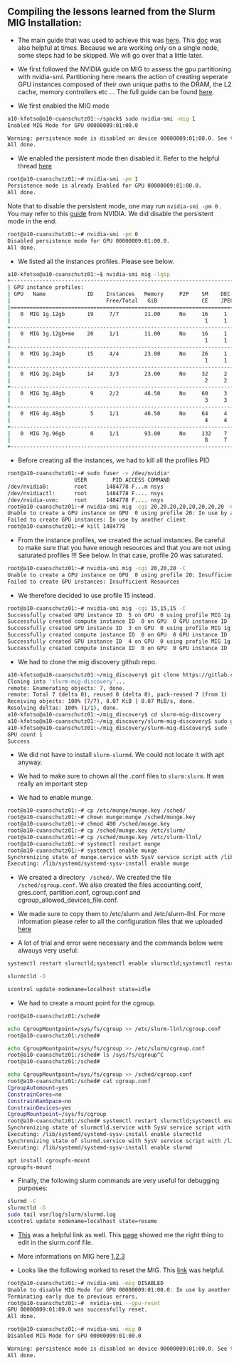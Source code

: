 Compiling the lessons learned from the Slurm MIG Installation:
--------------------------------------------------------------

* The main guide that was used to achieve this was [here](https://techcommunity.microsoft.com/t5/azure-high-performance-computing/creating-a-slurm-cluster-for-scheduling-nvidia-mig-based-gpu/ba-p/4183835). This [doc](https://drtailor.medium.com/how-to-setup-slurm-on-ubuntu-20-04-for-single-node-work-scheduling-6cc909574365) was also helpful at times.
Because we are working only on a single node, some steps had to be skipped. We will go over that a little later.

* We first followed the NVIDIA guide on MIG to assess the gpu partitioning with nvidia-smi. Partitioning here means the action of creating seperate GPU instances composed of their own unique paths to the DRAM, the L2 cache, memory controllers etc ...
  The full guide can be found [here](https://docs.nvidia.com/datacenter/tesla/mig-user-guide/index.html).

* We first enabled the MIG mode

```bash
a10-kfotso@a10-cuanschutz01:~/spack$ sudo nvidia-smi -mig 1
Enabled MIG Mode for GPU 00000009:01:00.0

Warning: persistence mode is disabled on device 00000009:01:00.0. See the Known Issues section of the nvidia-smi(1) man page for more information. Run with [--help | -h] switch to get more information on how to enable persistence mode.
All done.
```

* We enabled the persistent mode then disabled it. Refer to the helpful thread [here](https://forums.developer.nvidia.com/t/nvidia-persistenced-failed-to-initialize-check-syslog-for-more-details/74052/4)

```bash
root@a10-cuanschutz01:~# nvidia-smi -pm 1
Persistence mode is already Enabled for GPU 00000009:01:00.0.
All done.
```

Note that to disable the persistent mode, one may run ```nvidia-smi -pm 0``` . You may refer to this [guide](https://docs.nvidia.com/deploy/driver-persistence/index.html#persistence-daemon) from NVIDIA.
We did disable the persistent mode in the end.

```bash
root@a10-cuanschutz01:~# nvidia-smi -pm 0
Disabled persistence mode for GPU 00000009:01:00.0.
All done.
```

* We listed all the instances profiles. Please see below.

```bash
a10-kfotso@a10-cuanschutz01:~$ nvidia-smi mig -lgip
+-----------------------------------------------------------------------------+
| GPU instance profiles:                                                      |
| GPU   Name             ID    Instances   Memory     P2P    SM    DEC   ENC  |
|                              Free/Total   GiB              CE    JPEG  OFA  |
|=============================================================================|
|   0  MIG 1g.12gb       19     7/7        11.00      No     16     1     0   |
|                                                             1     1     0   |
+-----------------------------------------------------------------------------+
|   0  MIG 1g.12gb+me    20     1/1        11.00      No     16     1     0   |
|                                                             1     1     1   |
+-----------------------------------------------------------------------------+
|   0  MIG 1g.24gb       15     4/4        23.00      No     26     1     0   |
|                                                             1     1     0   |
+-----------------------------------------------------------------------------+
|   0  MIG 2g.24gb       14     3/3        23.00      No     32     2     0   |
|                                                             2     2     0   |
+-----------------------------------------------------------------------------+
|   0  MIG 3g.48gb        9     2/2        46.50      No     60     3     0   |
|                                                             3     3     0   |
+-----------------------------------------------------------------------------+
|   0  MIG 4g.48gb        5     1/1        46.50      No     64     4     0   |
|                                                             4     4     0   |
+-----------------------------------------------------------------------------+
|   0  MIG 7g.96gb        0     1/1        93.00      No     132    7     0   |
|                                                             8     7     1   |
+-----------------------------------------------------------------------------+

```

* Before creating all the instances, we had to kill all the profiles PID

```bash
root@a10-cuanschutz01:~# sudo fuser -v /dev/nvidia*
                     USER        PID ACCESS COMMAND
/dev/nvidia0:        root      1484778 F...m nsys
/dev/nvidiactl:      root      1484778 F.... nsys
/dev/nvidia-uvm:     root      1484778 F.... nsys
root@a10-cuanschutz01:~# nvidia-smi mig -cgi 20,20,20,20,20,20,20,20 -C
Unable to create a GPU instance on GPU  0 using profile 20: In use by another client
Failed to create GPU instances: In use by another client
root@a10-cuanschutz01:~# kill 1484778
```

* From the instance profiles, we created the actual instances. Be careful to make sure that you have enough resources and that you are not using saturated profiles !!! See below.
  In that case, profile 20 was saturated.

```bash
root@a10-cuanschutz01:~# nvidia-smi mig -cgi 20,20,20 -C
Unable to create a GPU instance on GPU  0 using profile 20: Insufficient Resources
Failed to create GPU instances: Insufficient Resources
```

* We therefore decided to use profile 15 instead.
```bash
root@a10-cuanschutz01:~# nvidia-smi mig -cgi 15,15,15 -C
Successfully created GPU instance ID  5 on GPU  0 using profile MIG 1g.24gb (ID 15)
Successfully created compute instance ID  0 on GPU  0 GPU instance ID  5 using profile MIG 1g.24gb (ID  7)
Successfully created GPU instance ID  3 on GPU  0 using profile MIG 1g.24gb (ID 15)
Successfully created compute instance ID  0 on GPU  0 GPU instance ID  3 using profile MIG 1g.24gb (ID  7)
Successfully created GPU instance ID  4 on GPU  0 using profile MIG 1g.24gb (ID 15)
Successfully created compute instance ID  0 on GPU  0 GPU instance ID  4 using profile MIG 1g.24gb (ID  7)

```

* We had to clone the mig discovery github repo.
```bash
a10-kfotso@a10-cuanschutz01:~/mig_discovery$ git clone https://gitlab.com/nvidia/hpc/slurm-mig-discovery.git
Cloning into 'slurm-mig-discovery'...
remote: Enumerating objects: 7, done.
remote: Total 7 (delta 0), reused 0 (delta 0), pack-reused 7 (from 1)
Receiving objects: 100% (7/7), 8.07 KiB | 8.07 MiB/s, done.
Resolving deltas: 100% (1/1), done.
a10-kfotso@a10-cuanschutz01:~/mig_discovery$ cd slurm-mig-discovery
a10-kfotso@a10-cuanschutz01:~/mig_discovery/slurm-mig-discovery$ sudo gcc -g -o mig -I/usr/local/cuda/include -I/usr/cuda/include mig.c -lnvidia-ml
a10-kfotso@a10-cuanschutz01:~/mig_discovery/slurm-mig-discovery$ sudo ./mig
GPU count 1
Success
```

* We did not have to install ```slurm-slurmd```. We could not locate it with apt anyway.

* We had to make sure to chown all the .conf files to ```slurm:slurm```. It was really an important step

* We had to enable munge.

```bash
root@a10-cuanschutz01:~# cp /etc/munge/munge.key /sched/
root@a10-cuanschutz01:~# chown munge:munge /sched/munge.key
root@a10-cuanschutz01:~# chmod 400 /sched/munge.key
root@a10-cuanschutz01:~# cp /sched/munge.key /etc/slurm/
root@a10-cuanschutz01:~# cp /sched/munge.key /etc/slurm-llnl/
root@a10-cuanschutz01:~# systemctl restart munge
root@a10-cuanschutz01:~# systemctl enable munge
Synchronizing state of munge.service with SysV service script with /lib/systemd/systemd-sysv-install.
Executing: /lib/systemd/systemd-sysv-install enable munge
```
  
* We created a directory ``` /sched/```. We created the file ```/sched/cgroup.conf```. We also created the files accounting.conf, gres.conf, partition.conf, cgroup.conf and cgroup_allowed_devices_file.conf. 

* We made sure to copy them to /etc/slurm and /etc/slurm-llnl.  For more information please refer to all the configuration files that we uploaded [here](https://github.com/kf-cuanschutz/NVIDIA_Grace_Hopper_benchmarking_logs_/tree/main/Daily_installs_loggings/all_final_slurm_mig_config_files_)

* A lot of trial and error were necessary and the commands below were alwauys very useful:

```bash
systemctl restart slurmctld;systemctl enable slurmctld;systemctl restart slurmd;systemctl enable slurmd
```

```bash
slurmctld -D
```

```bash
scontrol update nodename=localhost state=idle
```

* We had to create a mount point for the cgroup.

```bash
root@a10-cuanschutz01:/sched# 

echo CgroupMountpoint=/sys/fs/cgroup >> /etc/slurm-llnl/cgroup.conf
root@a10-cuanschutz01:/sched# 

echo CgroupMountpoint=/sys/fs/cgroup >> /etc/slurm/cgroup.conf
root@a10-cuanschutz01:/sched# ls /sys/fs/cgroup^C
root@a10-cuanschutz01:/sched# 

echo CgroupMountpoint=/sys/fs/cgroup >> /sched/cgroup.conf
root@a10-cuanschutz01:/sched# cat cgroup.conf 
CgroupAutomount=yes
ConstrainCores=no
ConstrainRamSpace=no
ConstrainDevices=yes
CgroupMountpoint=/sys/fs/cgroup
root@a10-cuanschutz01:/sched# systemctl restart slurmctld;systemctl enable slurmctld;systemctl restart slurmd;systemctl enable slurmd
Synchronizing state of slurmctld.service with SysV service script with /lib/systemd/systemd-sysv-install.
Executing: /lib/systemd/systemd-sysv-install enable slurmctld
Synchronizing state of slurmd.service with SysV service script with /lib/systemd/systemd-sysv-install.
Executing: /lib/systemd/systemd-sysv-install enable slurmd

```

```bash
apt install cgroupfs-mount
cgroupfs-mount
```

* Finally, the following slurm commands are very useful for debugging purposes:

```bash
slurmd -C
slurmctld -D
sudo tail var/log/slurm/slurmd.log
scontrol update nodename=localhost state=resume
```

* [This](https://gitlab.com/nvidia/hpc/slurm-mig-discovery) was a helpful link as well. This [page](https://www.reddit.com/r/SLURM/comments/gx2x99/cgroup_v2/) showed me the
  right thing to edit in the slurm.conf file.

* More informations on MIG here [1](https://cloud.google.com/kubernetes-engine/docs/how-to/gpus-multi),[2](https://developer.nvidia.com/blog/getting-the-most-out-of-the-a100-gpu-with-multi-instance-gpu/),[3](https://www.seimaxim.com/kb/gpu/nvidia-a100-mig-cheat-sheat)

* Looks like the following worked to reset the MIG. This [link](https://github.com/NVIDIA/gpu-operator/issues/118) was helpful.

```bash
root@a10-cuanschutz01:~# nvidia-smi -mig DISABLED
Unable to disable MIG Mode for GPU 00000009:01:00.0: In use by another client
Terminating early due to previous errors.
root@a10-cuanschutz01:~#  nvidia-smi --gpu-reset
GPU 00000009:01:00.0 was successfully reset.
All done.

root@a10-cuanschutz01:~# nvidia-smi -mig 0
Disabled MIG Mode for GPU 00000009:01:00.0

Warning: persistence mode is disabled on device 00000009:01:00.0. See the Known Issues section of the nvidia-smi(1) man page for more information. Run with [--help | -h] switch to get more information on how to enable persistence mode.
All done.

```
